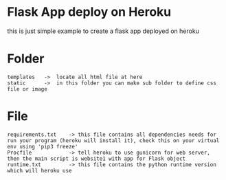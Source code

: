 # Flask App deploy on Heroku
 
 this is just simple example to create a flask app deployed on heroku

# Folder
    templates   ->  locate all html file at here
    static      ->  in this folder you can make sub folder to define css file or image

# File
    requirements.txt    -> this file contains all dependencies needs for run your program (heroku will install it), check this on your virtual env using 'pip3 freeze'
    Procfile            -> tell heroku to use gunicorn for web server, then the main script is website1 with app for Flask object
    runtime.txt         -> this file contains the python runtime version which will heroku use
